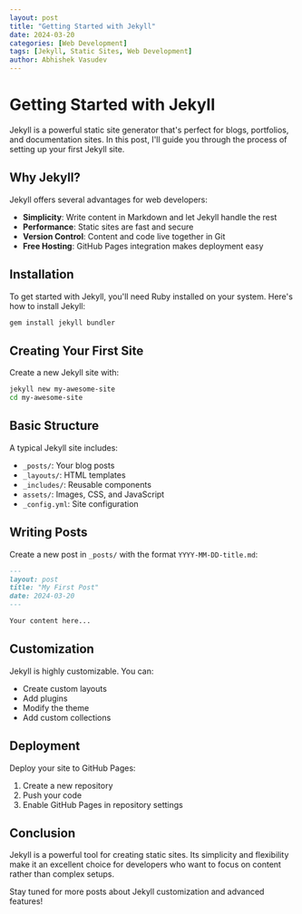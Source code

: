```yaml
---
layout: post
title: "Getting Started with Jekyll"
date: 2024-03-20
categories: [Web Development]
tags: [Jekyll, Static Sites, Web Development]
author: Abhishek Vasudev
---
```


# Getting Started with Jekyll

Jekyll is a powerful static site generator that's perfect for blogs, portfolios, and documentation sites. In this post, I'll guide you through the process of setting up your first Jekyll site.

## Why Jekyll?

Jekyll offers several advantages for web developers:

- **Simplicity**: Write content in Markdown and let Jekyll handle the rest
- **Performance**: Static sites are fast and secure
- **Version Control**: Content and code live together in Git
- **Free Hosting**: GitHub Pages integration makes deployment easy

## Installation

To get started with Jekyll, you'll need Ruby installed on your system. Here's how to install Jekyll:

```bash
gem install jekyll bundler
```

## Creating Your First Site

Create a new Jekyll site with:

```bash
jekyll new my-awesome-site
cd my-awesome-site
```

## Basic Structure

A typical Jekyll site includes:

- `_posts/`: Your blog posts
- `_layouts/`: HTML templates
- `_includes/`: Reusable components
- `assets/`: Images, CSS, and JavaScript
- `_config.yml`: Site configuration

## Writing Posts

Create a new post in `_posts/` with the format `YYYY-MM-DD-title.md`:

```markdown
---
layout: post
title: "My First Post"
date: 2024-03-20
---

Your content here...
```

## Customization

Jekyll is highly customizable. You can:

- Create custom layouts
- Add plugins
- Modify the theme
- Add custom collections

## Deployment

Deploy your site to GitHub Pages:

1. Create a new repository
2. Push your code
3. Enable GitHub Pages in repository settings

## Conclusion

Jekyll is a powerful tool for creating static sites. Its simplicity and flexibility make it an excellent choice for developers who want to focus on content rather than complex setups.

Stay tuned for more posts about Jekyll customization and advanced features! 